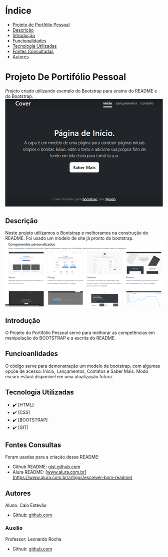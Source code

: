 # Índice 

* [Projeto de Portfólio Pessoal](#projeto-de-portifolio-pessoal)  
* [Descrição](#descri%C3%A7%C3%A3o)  
* [Introdução](#introdu%C3%A7%C3%A3o)  
* [Funcionalidades](#funcioanlidades)  
* [Tecnologia Utilizadas](#tecnologia-utilizadas)  
* [Fontes Consultadas](#fontes-consultadas)  
* [Autores](#autores)  

# Projeto De Portifólio Pessoal

Projeto criado utilizando exemplo do Bootstrap para ensino do README e do Bootstrap.
![Capa do Projeto](img/capa.png)


## Descrição
Neste projeto utilizamos o Bootstrap e melhoramos na construção do README. 
Foi usado um modelo de site já pronto do bootstrap.
![Modelos](img/modelos.png)


## Introdução
O Projeto do Portifólio Pessoal serve para melhorar as competências em manipulação do BOOTSTRAP e a escrita do README.


## Funcioanlidades
O código serve para demonstração um modelo de bootstrap, com algumas opçõe de acesso: Início, Lançamentos, Contatos e Saber Mais. Modo escuro estará disponível em uma atualização futura.


## Tecnologia Utilizadas
- :heavy_check_mark: [HTML]
- :heavy_check_mark: [CSS]
- :heavy_check_mark: [BOOTSTRAP]
- :heavy_check_mark: [GIT]


## Fontes Consultas
Foram usadas para a criação desse README:
- Github README: [gist.github.com](https://gist.github.com/lohhans/f8da0b147550df3f96914d3797e9fb89)
- Alura README: [www.alura.com.br](https://www.alura.com.br/artigos/escrever-bom-readme)

## Autores
Aluno: Caio Estevão
- Github: [github.com](https://github.com/Caioestevao1000)

### Auxílio
Professor: Leonardo Rocha
- Github: [github.com](https://github.com/LeonardoRochaMarista)
